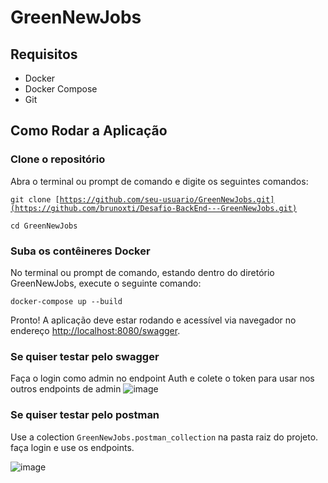 # GreenNewJobs

## Requisitos
- Docker
- Docker Compose
- Git

## Como Rodar a Aplicação

### Clone o repositório

Abra o terminal ou prompt de comando e digite os seguintes comandos:

<code>git clone [https://github.com/seu-usuario/GreenNewJobs.git](https://github.com/brunoxti/Desafio-BackEnd---GreenNewJobs.git)</code>

<code>cd GreenNewJobs</code>

### Suba os contêineres Docker

No terminal ou prompt de comando, estando dentro do diretório GreenNewJobs, execute o seguinte comando:

  <code>docker-compose up --build</code>

  Pronto! A aplicação deve estar rodando e acessível via navegador no endereço [http://localhost:8080/swagger](http://localhost:8080/swagger).


### Se quiser testar pelo swagger

Faça o login como admin no endpoint Auth e colete o token para usar nos outros endpoints de admin
![image](https://github.com/brunoxti/Desafio-BackEnd---GreenNewJobs/assets/8594131/759962c9-5cd3-4dfe-a7f4-20a40c29332d)

### Se quiser testar pelo postman

Use a colection <code>GreenNewJobs.postman_collection</code> na pasta raiz do projeto.
faça login e use os endpoints.

![image](https://github.com/brunoxti/Desafio-BackEnd---GreenNewJobs/assets/8594131/e2c790b1-fea5-4f97-9423-e33778fc5438)






